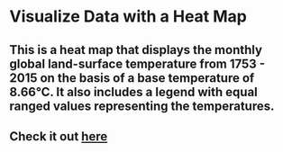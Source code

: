 # Visualize Data with a Heat Map
## This is a heat map that displays the monthly global land-surface temperature from 1753 - 2015 on the basis of a base temperature of 8.66°C. It also includes a legend with equal ranged values representing the temperatures.
## Check it out [here](https://tirthp14.github.io/heat-map-data-visualization/)
